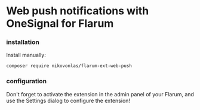 # Web push notifications with OneSignal for Flarum

### installation

Install manually:

```bash
composer require nikovonlas/flarum-ext-web-push
```

### configuration

Don't forget to activate the extension in the admin panel of your Flarum, and use the Settings dialog to configure the extension!
